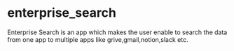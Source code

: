 # enterprise_search
Enterprise Search is an app which makes the user enable to search the data from one app to multiple apps like grive,gmail,notion,slack etc.
